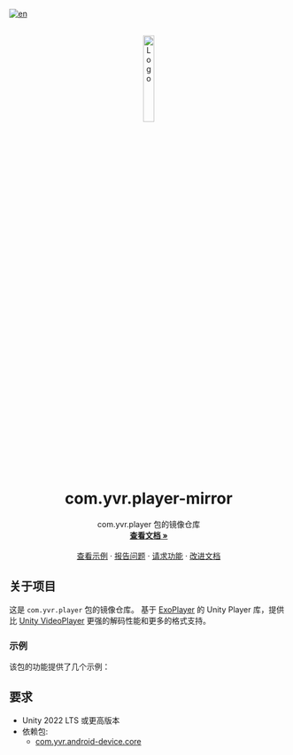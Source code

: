 [![en](https://img.shields.io/badge/lang-en-red.svg)](./README.md)

<br />
<div align="center">
    <a href="https://github.com/PlayForDreamDevelopers/com.yvr.player-mirror">
        <img src="https://www.pfdm.cn/en/static/img/logo.2b1b07e.png" alt="Logo" width="20%">
    </a>
    <h1 align="center"> com.yvr.player-mirror </h1>
    <p align="center">
        com.yvr.player 包的镜像仓库
        <br />
        <a href="https://github.com/PlayForDreamDevelopers/com.yvr.player-mirror"><strong>查看文档 »</strong></a>
        <br />
        <br />
        <a href="#samples">查看示例</a>
        &middot;
        <a href="https://github.com/PlayForDreamDevelopers/com.yvr.player-mirror/issues/new?template=bug_report.yml">报告问题</a>
        &middot;
        <a href="https://github.com/PlayForDreamDevelopers/com.yvr.player-mirror/issues/new?template=feature_request.yml">请求功能</a>
        &middot;
        <a href="https://github.com/PlayForDreamDevelopers/com.yvr.player-mirror/issues/new?template=documentation_update.yml">改进文档</a>
    </p>

</div>

## 关于项目

这是 `com.yvr.player` 包的镜像仓库。
基于 [ExoPlayer](https://docs.unity.cn/cn/2022.3/Manual/class-VideoPlayer.html) 的 Unity Player 库，提供比 [Unity VideoPlayer](https://docs.unity.cn/cn/2022.3/Manual/class-VideoPlayer.html) 更强的解码性能和更多的格式支持。
### 示例

该包的功能提供了几个示例：


## 要求

- Unity 2022 LTS 或更高版本
- 依赖包:
  -  [com.yvr.android-device.core](https://github.com/PlayForDreamDevelopers/com.yvr.android-device.core-mirror)
